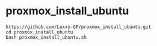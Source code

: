 # proxmox_install_ubuntu


```
https://github.com/Luxxy-GF/proxmox_install_ubuntu.git
cd proxmox_install_ubuntu
bash proxmox_install_ubuntu.sh
```
